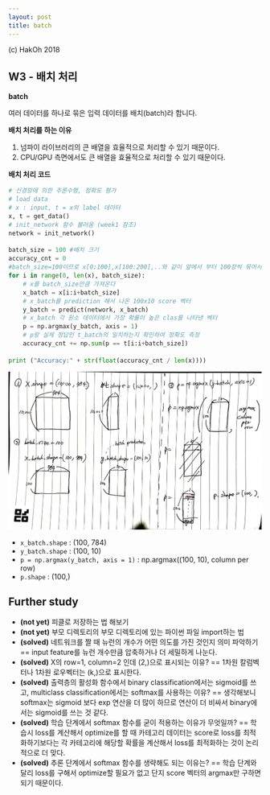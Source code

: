 ```yaml
---
layout: post
title: batch
---
```


(c) HakOh 2018

## W3 - 배치 처리

**batch**

여러 데이터를 하나로 묶은 입력 데이터를 배치(batch)라 합니다.


**배치 처리를 하는 이유**

1. 넘파이 라이브러리의 큰 배열을 효율적으로 처리할 수 있기 때문이다.
2. CPU/GPU 측면에서도 큰 배열을 효율적으로 처리할 수 있기 때문이다.

**배치 처리 코드**

```python
# 신경망에 의한 추론수행, 정확도 평가
# load data
# x : input, t = x의 label 데이터
x, t = get_data()
# init_network 함수 불러옴 (week1 참조)
network = init_network()

batch_size = 100 #배치 크기
accuracy_cnt = 0
#batch_size=100이므로 x[0:100],x[100:200],..와 같이 앞에서 부터 100장씩 묶어서 꺼냄
for i in range(0, len(x), batch_size):
    # x를 batch_size만큼 가져온다
    x_batch = x[i:i+batch_size]
    # x_batch를 prediction 해서 나온 100x10 score 벡터
    y_batch = predict(network, x_batch)
    # x_batch 각 원소 데이터에서 가장 확률이 높은 clas를 나타낸 벡터
    p = np.argmax(y_batch, axis = 1)
    # p랑 실제 정답인 t_batch의 일치하는지 확인하여 정확도 측정
    accuracy_cnt += np.sum(p == t[i:i+batch_size])

print ("Accuracy:" + str(float(accuracy_cnt / len(x))))
```

![batch](/images/batch.jpeg)

+ `x_batch.shape` : (100, 784)
+ `y_batch.shape` : (100, 10)
+ `p = np.argmax(y_batch, axis = 1)` : np.argmax((100, 10), column per row)
+ `p.shape` : (100,)

## Further study

+ **(not yet)** 피클로 저장하는 법 해보기
+ **(not yet)** 부모 디렉토리의 부모 디렉토리에 있는 파이썬 파일 import하는 법
+ **(solved)** 네트워크를 짤 때 뉴런의 개수가 어떤 의도를 가진 것인지 의미 파악하기 == input feature를 뉴런 개수만큼 압축하거나 더 세밀하게 나눈다.
+ **(solved)** X의 row=1, column=2 인데 (2,)으로 표시되는 이유? == 1차원 칼럼벡터나 1차원 로우벡터는 (k,)으로 표시한다.
+ **(solved)** 출력층의 활성화 함수에서 binary classification에서는 sigmoid를 쓰고, multiclass classification에서는 softmax를 사용하는 이유? == 생각해보니 softmax는 sigmoid 보다 exp 연산을 더 많이 하므로 연산이 더 비싸서 binary에서는 sigmoid를 쓰는 것 같다.
+ **(solved)** 학습 단계에서 softmax 함수를 굳이 적용하는 이유가 무엇일까? == 학습시 loss를 계산해서 optimize를 할 때 카테고리 데이터는 score로 loss를 최적화하기보다는 각 카테고리에 해당할 확률을 계산해서 loss를 최적화하는 것이 논리적으로 더 맞다.
+ **(solved)** 추론 단계에서 softmax 함수를 생략해도 되는 이유는? == 학습 단계와 달리 loss를 구해서 optimize할 필요가 없고 단지 score 벡터의 argmax만 구하면 되기 때문이다.
